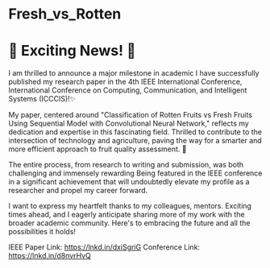 # Fresh_vs_Rotten
# 🎉 Exciting News! 🎉 
 
I am thrilled to announce a major milestone in academic I have successfully published my research paper in the 4th IEEE International Conference, International Conference on Computing, Communication, and Intelligent Systems (ICCCIS)!✨

My paper, centered around "Classification of Rotten Fruits vs Fresh Fruits Using Sequential Model with Convolutional Neural Network," reflects my dedication and expertise in this fascinating field. Thrilled to contribute to the intersection of technology and agriculture, paving the way for a smarter and more efficient approach to fruit quality assessment. 🔗 

The entire process, from research to writing and submission, was both challenging and immensely rewarding Being featured in the IEEE conference in a significant achievement that will undoubtedly elevate my profile as a researcher and propel my career forward.

   I want to express my heartfelt thanks to my colleagues, mentors. Exciting times ahead, and I eagerly anticipate sharing more of my work with the broader academic community. Here's to embracing the future and all the possibilities it holds! 
 
IEEE Paper Link: https://lnkd.in/dxiSgriG
Conference Link: https://lnkd.in/d8nvrHvQ 
